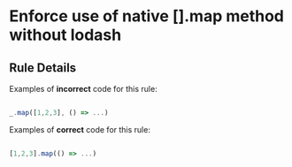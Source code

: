 # Enforce use of native [].map method without lodash

## Rule Details

Examples of **incorrect** code for this rule:

```js

_.map([1,2,3], () => ...)

```

Examples of **correct** code for this rule:

```js

[1,2,3].map(() => ...)

```
